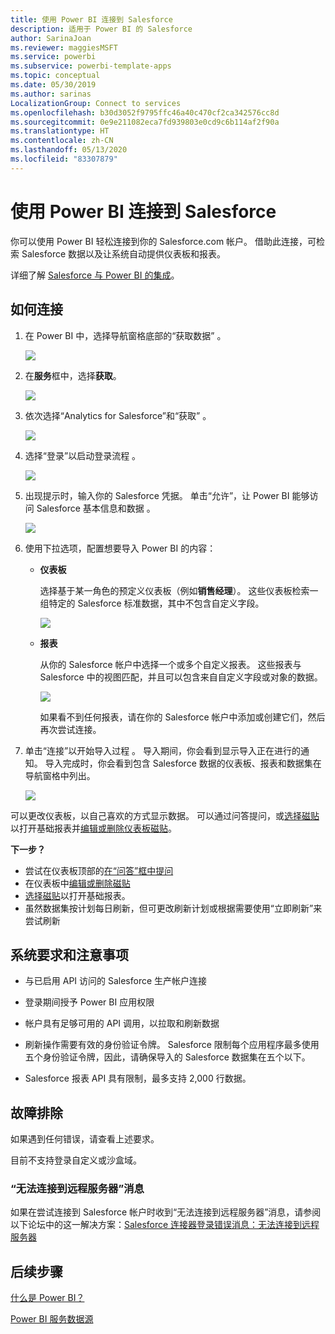 ```yaml
---
title: 使用 Power BI 连接到 Salesforce
description: 适用于 Power BI 的 Salesforce
author: SarinaJoan
ms.reviewer: maggiesMSFT
ms.service: powerbi
ms.subservice: powerbi-template-apps
ms.topic: conceptual
ms.date: 05/30/2019
ms.author: sarinas
LocalizationGroup: Connect to services
ms.openlocfilehash: b30d3052f9795ffc46a40c470cf2ca342576cc8d
ms.sourcegitcommit: 0e9e211082eca7fd939803e0cd9c6b114af2f90a
ms.translationtype: HT
ms.contentlocale: zh-CN
ms.lasthandoff: 05/13/2020
ms.locfileid: "83307879"
---
```

# <a name="connect-to-salesforce-with-power-bi"></a>使用 Power BI 连接到 Salesforce
你可以使用 Power BI 轻松连接到你的 Salesforce.com 帐户。 借助此连接，可检索 Salesforce 数据以及让系统自动提供仪表板和报表。

详细了解 [Salesforce 与 Power BI 的集成](https://powerbi.microsoft.com/integrations/salesforce)。

## <a name="how-to-connect"></a>如何连接
1. 在 Power BI 中，选择导航窗格底部的“获取数据”  。
   
   ![](media/service-connect-to-salesforce/pbi_getdata.png) 
2. 在**服务**框中，选择**获取**。
   
   ![](media/service-connect-to-salesforce/pbi_getservices.png) 
3. 依次选择“Analytics for Salesforce”和“获取”   。  
   
   ![](media/service-connect-to-salesforce/salesforce.png)
4. 选择“登录”以启动登录流程  。
   
    ![](media/service-connect-to-salesforce/dialog.png)
5. 出现提示时，输入你的 Salesforce 凭据。 单击“允许”，让 Power BI 能够访问 Salesforce 基本信息和数据  。
   
   ![](media/service-connect-to-salesforce/sf_authorize.png)
6. 使用下拉选项，配置想要导入 Power BI 的内容：
   
   * **仪表板**
     
     选择基于某一角色的预定义仪表板（例如**销售经理**）。 这些仪表板检索一组特定的 Salesforce 标准数据，其中不包含自定义字段。
     
     ![](media/service-connect-to-salesforce/pbi_salesforcechooserole.png)
   * **报表**
     
     从你的 Salesforce 帐户中选择一个或多个自定义报表。 这些报表与 Salesforce 中的视图匹配，并且可以包含来自自定义字段或对象的数据。
     
     ![](media/service-connect-to-salesforce/pbi_salesforcereports.png)
     
     如果看不到任何报表，请在你的 Salesforce 帐户中添加或创建它们，然后再次尝试连接。

7. 单击“连接”以开始导入过程  。 导入期间，你会看到显示导入正在进行的通知。 导入完成时，你会看到包含 Salesforce 数据的仪表板、报表和数据集在导航窗格中列出。
   
   ![](media/service-connect-to-salesforce/pbi_getdatasalesforcedash.png)

可以更改仪表板，以自己喜欢的方式显示数据。 可以通过问答提问，或[选择磁贴](../consumer/end-user-tiles.md)以打开基础报表并[编辑或删除仪表板磁贴](../create-reports/service-dashboard-edit-tile.md)。

**下一步？**

* 尝试在仪表板顶部的[在“问答”框中提问](../consumer/end-user-q-and-a.md)
* 在仪表板中[编辑或删除磁贴](../create-reports/service-dashboard-edit-tile.md)
* [选择磁贴](../create-reports/service-dashboard-tiles.md)以打开基础报表。
* 虽然数据集按计划每日刷新，但可更改刷新计划或根据需要使用“立即刷新”来尝试刷新 

## <a name="system-requirements-and-considerations"></a>系统要求和注意事项

- 与已启用 API 访问的 Salesforce 生产帐户连接

- 登录期间授予 Power BI 应用权限

- 帐户具有足够可用的 API 调用，以拉取和刷新数据

- 刷新操作需要有效的身份验证令牌。 Salesforce 限制每个应用程序最多使用五个身份验证令牌，因此，请确保导入的 Salesforce 数据集在五个以下。

- Salesforce 报表 API 具有限制，最多支持 2,000 行数据。


## <a name="troubleshooting"></a>故障排除

如果遇到任何错误，请查看上述要求。 

目前不支持登录自定义或沙盒域。

### <a name="unable-to-connect-to-the-remote-server-message"></a>“无法连接到远程服务器”消息

如果在尝试连接到 Salesforce 帐户时收到“无法连接到远程服务器”消息，请参阅以下论坛中的这一解决方案：[Salesforce 连接器登录错误消息：无法连接到远程服务器](https://www.outsystems.com/forums/Forum_TopicView.aspx?TopicId=17674&TopicName=log-in-error-message-unable-to-connect-to-the-remote-server&)


## <a name="next-steps"></a>后续步骤
[什么是 Power BI？](../fundamentals/power-bi-overview.md)

[Power BI 服务数据源](service-get-data.md)

